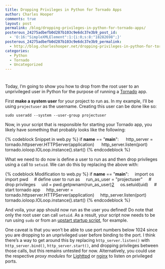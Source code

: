 ```yaml
---
title: Dropping Privileges in Python for Tornado Apps
author: Charles Hooper
comments: true
layout: post
permalink: /blog/dropping-privileges-in-python-for-tornado-apps/
posterous_24275adbefb0d287b103c9e6dc37e3b9_post_id:
  - 'O:16:"SimpleXMLElement":1:{i:0;s:8:"18282698";}'
posterous_24275adbefb0d287b103c9e6dc37e3b9_permalink:
  - http://blog.charleshooper.net/dropping-privileges-in-python-for-tornado-app
categories:
  - Python
  - Tornado
  - Uncategorized
---
```

# 

Today, I’m going to show you how to drop from the root user to an unprivileged user in Python for the purpose of running a [Tornado][1] app.

First **make a system user** for your project to run as. In my example,
I’ll be using `projectuser` as the username. Creating this user can be done like so: 

```
sudo useradd --system --user-group projectuser
```

Now, in your script that is responsible for starting your Tornado app, you likely have something that probably looks like the following: 

{% codeblock Snippet in web.py %}
if __name__ == "__main__": 
    http_server = tornado.httpserver.HTTPServer(application) 
    http_server.listen(port) 
    tornado.ioloop.IOLoop.instance().start()
{% endcodeblock %}

What we need to do now is define a user to run as and then drop
privileges using a call to `setuid`. We can do this by replacing the above with: 

{% codeblock Modification to web.py %}
if __name__ == "__main__":
    import os
    import pwd
    # define user to run as
    run_as_user = "projectuser"
    # drop privileges
    uid = pwd.getpwnam(run_as_user)[2]
    os.setuid(uid)
    # start tornado app
    http_server = tornado.httpserver.HTTPServer(application)
    http_server.listen(port)
    tornado.ioloop.IOLoop.instance().start()
{% endcodeblock %}

And voila, your app should now run as the user you defined! Do note that
only the root user can call `setuid`. As a result, your script now needs
to be run using `sudo` or from an [upstart startup script][2], for example. 

One caveat is that you won’t be able to use port numbers below 1024
since you are dropping to an unprivileged user before binding to the
port. I think there’s a way to get around this by replacing
`http_server.listen()` with `http_server.bind()`, `http_server.start()`,
and dropping privileges between those calls, but this remains untested
for now. Alternatively, you could use the respective *proxy modules* for
[Lighttpd][3] or [nginx][4] to listen on privileged ports.

 [1]: http://www.tornadoweb.org/
 [2]: http://subversity.net/python-starting-tornado-apps-at-boot-using-up
 [3]: http://redmine.lighttpd.net/wiki/1/Docs:ModProxy
 [4]: http://www.tornadoweb.org/documentation#running-tornado-in-production
